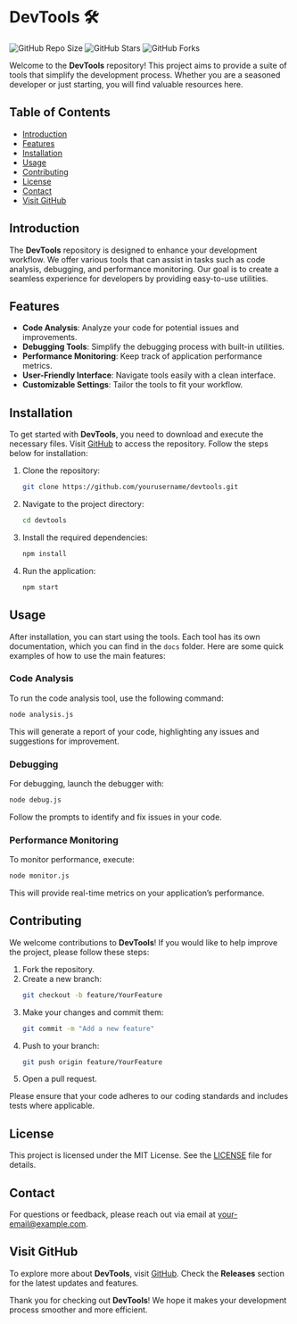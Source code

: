 # DevTools 🛠️

![GitHub Repo Size](https://img.shields.io/github/repo-size/yourusername/devtools)
![GitHub Stars](https://img.shields.io/github/stars/yourusername/devtools)
![GitHub Forks](https://img.shields.io/github/forks/yourusername/devtools)

Welcome to the **DevTools** repository! This project aims to provide a suite of tools that simplify the development process. Whether you are a seasoned developer or just starting, you will find valuable resources here.

## Table of Contents

- [Introduction](#introduction)
- [Features](#features)
- [Installation](#installation)
- [Usage](#usage)
- [Contributing](#contributing)
- [License](#license)
- [Contact](#contact)
- [Visit GitHub](#visit-github)

## Introduction

The **DevTools** repository is designed to enhance your development workflow. We offer various tools that can assist in tasks such as code analysis, debugging, and performance monitoring. Our goal is to create a seamless experience for developers by providing easy-to-use utilities.

## Features

- **Code Analysis**: Analyze your code for potential issues and improvements.
- **Debugging Tools**: Simplify the debugging process with built-in utilities.
- **Performance Monitoring**: Keep track of application performance metrics.
- **User-Friendly Interface**: Navigate tools easily with a clean interface.
- **Customizable Settings**: Tailor the tools to fit your workflow.

## Installation

To get started with **DevTools**, you need to download and execute the necessary files. Visit [GitHub](https://github.com) to access the repository. Follow the steps below for installation:

1. Clone the repository:
   ```bash
   git clone https://github.com/yourusername/devtools.git
   ```
2. Navigate to the project directory:
   ```bash
   cd devtools
   ```
3. Install the required dependencies:
   ```bash
   npm install
   ```
4. Run the application:
   ```bash
   npm start
   ```

## Usage

After installation, you can start using the tools. Each tool has its own documentation, which you can find in the `docs` folder. Here are some quick examples of how to use the main features:

### Code Analysis

To run the code analysis tool, use the following command:
```bash
node analysis.js
```
This will generate a report of your code, highlighting any issues and suggestions for improvement.

### Debugging

For debugging, launch the debugger with:
```bash
node debug.js
```
Follow the prompts to identify and fix issues in your code.

### Performance Monitoring

To monitor performance, execute:
```bash
node monitor.js
```
This will provide real-time metrics on your application’s performance.

## Contributing

We welcome contributions to **DevTools**! If you would like to help improve the project, please follow these steps:

1. Fork the repository.
2. Create a new branch:
   ```bash
   git checkout -b feature/YourFeature
   ```
3. Make your changes and commit them:
   ```bash
   git commit -m "Add a new feature"
   ```
4. Push to your branch:
   ```bash
   git push origin feature/YourFeature
   ```
5. Open a pull request.

Please ensure that your code adheres to our coding standards and includes tests where applicable.

## License

This project is licensed under the MIT License. See the [LICENSE](LICENSE) file for details.

## Contact

For questions or feedback, please reach out via email at [your-email@example.com](mailto:your-email@example.com).

## Visit GitHub

To explore more about **DevTools**, visit [GitHub](https://github.com). Check the **Releases** section for the latest updates and features.

Thank you for checking out **DevTools**! We hope it makes your development process smoother and more efficient.